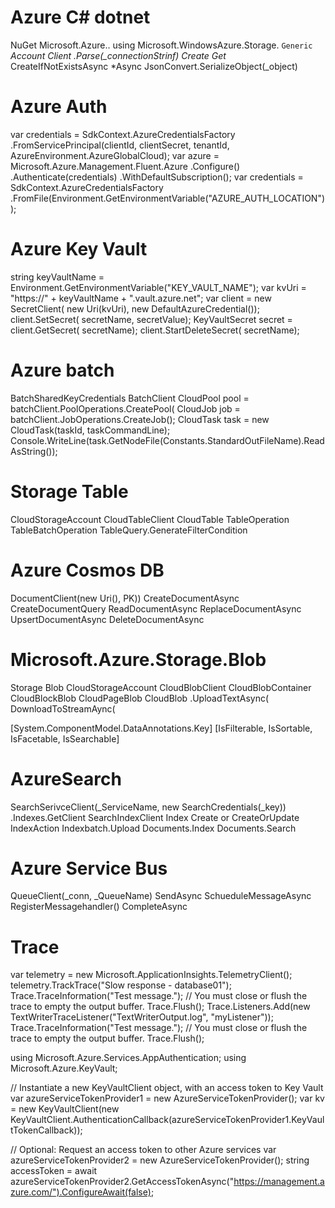 # Azure C# dotnet

NuGet Microsoft.Azure..
using Microsoft.WindowsAzure.Storage.
`Generic`
*Account
*Client
.Parse(_connectionStrinf)
Create*
Get*
CreateIfNotExistsAsync
*Async
JsonConvert.SerializeObject(_object)

# Azure Auth
var credentials = SdkContext.AzureCredentialsFactory
    .FromServicePrincipal(clientId,
    clientSecret,
    tenantId, 
    AzureEnvironment.AzureGlobalCloud);
var azure = Microsoft.Azure.Management.Fluent.Azure
    .Configure()
    .Authenticate(credentials)
    .WithDefaultSubscription();
var credentials = SdkContext.AzureCredentialsFactory
.FromFile(Environment.GetEnvironmentVariable("AZURE_AUTH_LOCATION"));

# Azure Key Vault
string keyVaultName = Environment.GetEnvironmentVariable("KEY_VAULT_NAME");
var kvUri = "https://" + keyVaultName + ".vault.azure.net";
var client = new SecretClient(
new Uri(kvUri), 
new DefaultAzureCredential());
client.SetSecret(
secretName, 
secretValue);
KeyVaultSecret secret = client.GetSecret(
secretName);
client.StartDeleteSecret(
secretName);

# Azure batch
BatchSharedKeyCredentials
BatchClient
CloudPool pool = batchClient.PoolOperations.CreatePool(
CloudJob job = batchClient.JobOperations.CreateJob();
CloudTask task = new CloudTask(taskId, taskCommandLine);
Console.WriteLine(task.GetNodeFile(Constants.StandardOutFileName).ReadAsString());

# Storage Table
CloudStorageAccount
CloudTableClient
CloudTable
TableOperation
TableBatchOperation
TableQuery.GenerateFilterCondition

# Azure Cosmos DB
DocumentClient(new Uri(), PK))
CreateDocumentAsync
CreateDocumentQuery
ReadDocumentAsync
ReplaceDocumentAsync
UpsertDocumentAsync
DeleteDocumentAsync

# Microsoft.Azure.Storage.Blob
Storage Blob
CloudStorageAccount
CloudBlobClient
CloudBlobContainer
CloudBlockBlob
CloudPageBlob
CloudBlob
.UploadTextAsync(
DownloadToStreamAync(

[System.ComponentModel.DataAnnotations.Key]
[IsFilterable, IsSortable, IsFacetable, IsSearchable]
# AzureSearch
SearchSerivceClient(_ServiceName, new SearchCredentials(_key))
.Indexes.GetClient
SearchIndexClient
Index
Create or CreateOrUpdate
IndexAction
Indexbatch.Upload
Documents.Index
Documents.Search

# Azure Service Bus 
QueueClient(_conn, _QueueName)
SendAsync
SchueduleMessageAsync
RegisterMessagehandler()
CompleteAsync

# Trace
var telemetry = new Microsoft.ApplicationInsights.TelemetryClient();
telemetry.TrackTrace("Slow response - database01");
Trace.TraceInformation("Test message.");
// You must close or flush the trace to empty the output buffer.
Trace.Flush();
Trace.Listeners.Add(new TextWriterTraceListener("TextWriterOutput.log", "myListener"));
Trace.TraceInformation("Test message.");
// You must close or flush the trace to empty the output buffer.
Trace.Flush();


using Microsoft.Azure.Services.AppAuthentication;
using Microsoft.Azure.KeyVault;

// Instantiate a new KeyVaultClient object, with an access token to Key Vault
var azureServiceTokenProvider1 = new AzureServiceTokenProvider();
var kv = new KeyVaultClient(new KeyVaultClient.AuthenticationCallback(azureServiceTokenProvider1.KeyVaultTokenCallback));

// Optional: Request an access token to other Azure services
var azureServiceTokenProvider2 = new AzureServiceTokenProvider();
string accessToken = await azureServiceTokenProvider2.GetAccessTokenAsync("https://management.azure.com/").ConfigureAwait(false);